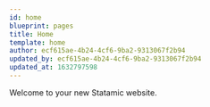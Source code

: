 ```yaml
---
id: home
blueprint: pages
title: Home
template: home
author: ecf615ae-4b24-4cf6-9ba2-9313067f2b94
updated_by: ecf615ae-4b24-4cf6-9ba2-9313067f2b94
updated_at: 1632797598
---
```

Welcome to your new Statamic website.
